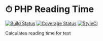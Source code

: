 # ⏱ PHP Reading Time

[![Build Status](https://travis-ci.org/DivineOmega/php-reading-time.svg?branch=master)](https://travis-ci.org/DivineOmega/php-reading-time)
[![Coverage Status](https://coveralls.io/repos/github/DivineOmega/php-reading-time/badge.svg?branch=master)](https://coveralls.io/github/DivineOmega/php-reading-time?branch=master)
[![StyleCI](https://styleci.io/repos/128542116/shield?branch=master)](https://styleci.io/repos/128542116)

Calculates reading time for text
